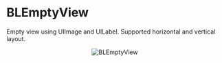 BLEmptyView
===========

Empty view using UIImage and UILabel. Supported horizontal and vertical layout.

<p align="center" >
  <img src="https://raw.github.com/bluesLf/BLEmptyView/gh-pages/images/effect.png" alt="BLEmptyView" title="BLEmptyView">
</p>
